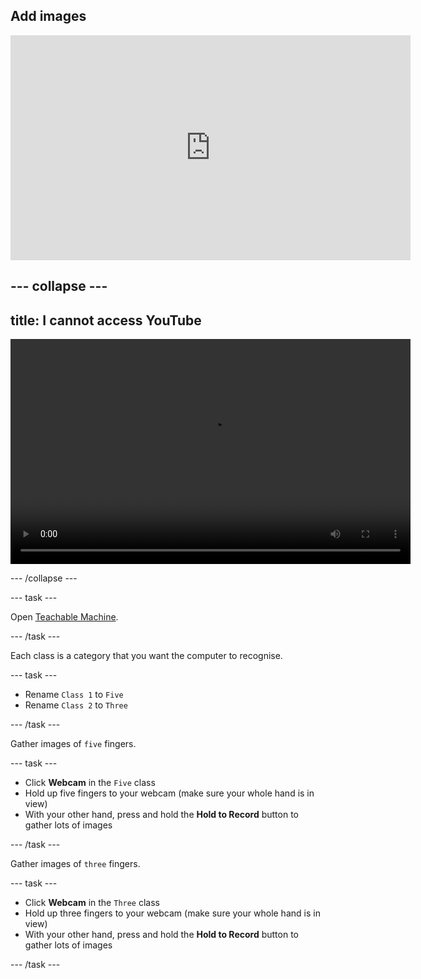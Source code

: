 ## Add images

<iframe width="640" height="360" src="https://www.youtube.com/embed/eU732a4r-jQ?rel=0&cc_load_policy=1" title="YouTube video player" frameborder="0" allow="accelerometer; autoplay; clipboard-write; encrypted-media; gyroscope; picture-in-picture; web-share" referrerpolicy="strict-origin-when-cross-origin" allowfullscreen></iframe>

--- collapse ---
---
title: I cannot access YouTube
---

<video width="640" height="360" controls>
  <source src="images/tam-p1.mp4" type="video/mp4">
Your browser does not support the video tag.
</video>

--- /collapse ---

--- task ---

Open [Teachable Machine](https://rpf.io/tm).

--- /task ---

Each class is a category that you want the computer to recognise.

--- task ---

- Rename `Class 1` to `Five` 
- Rename `Class 2` to `Three`

--- /task ---

Gather images of `five` fingers.

--- task ---

- Click **Webcam** in the `Five` class
- Hold up five fingers to your webcam (make sure your whole hand is in view)
- With your other hand, press and hold the **Hold to Record** button to gather lots of images

--- /task ---


Gather images of `three` fingers.

--- task ---

- Click **Webcam** in the `Three` class
- Hold up three fingers to your webcam (make sure your whole hand is in view)
- With your other hand, press and hold the **Hold to Record** button to gather lots of images

--- /task ---
